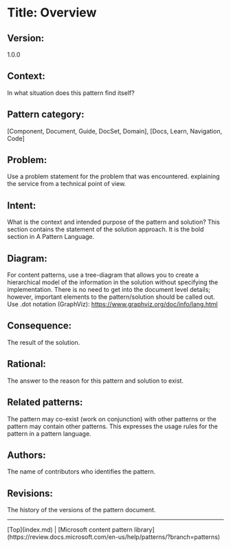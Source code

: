 # Title: Overview

## Version:
1.0.0

## Context:
In what situation does this pattern find itself?

## Pattern category:
[Component, Document, Guide, DocSet, Domain], [Docs, Learn, Navigation, Code]

## Problem:
Use a problem statement for the problem that was encountered. explaining the service from a technical point of view.

## Intent:
What is the context and intended purpose of the pattern and solution? 
This section contains the statement of the solution approach. It is the 
bold section in A Pattern Language.

## Diagram: 
For content patterns, use a tree-diagram that allows you to create a 
hierarchical model of the information in the solution without specifying 
the implementation. There is no need to get into the document level details; 
however, important elements to the pattern/solution should be called out.
Use .dot notation (GraphViz): https://www.graphviz.org/doc/info/lang.html

## Consequence:
The result of the solution.

## Rational:
The answer to the reason for this pattern and solution to exist.

## Related patterns:
The pattern may co-exist (work on conjunction) with other patterns or 
the pattern may contain other patterns. This expresses the usage rules 
for the pattern in a pattern language.

## Authors:
The name of contributors who identifies the pattern.

## Revisions:
The history of the versions of the pattern document.
<hr>[Top](index.md) | [Microsoft content pattern library](https://review.docs.microsoft.com/en-us/help/patterns/?branch=patterns)